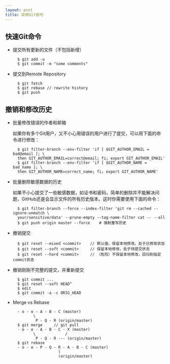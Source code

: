 ```yaml
---
layout: post
title: 实用Git技巧
---
```


快速Git命令
-------
- 提交所有更新的文件（不包括新增）
		
		$ git add -u
		$ git commit -m "some comments"

- 提交到Remote Repository

		$ git fetch
		$ git rebase // rewrite history
		$ git push

撤销和修改历史
-------
- 批量修改错误的作者和邮箱

	如果你有多个Git用户，又不小心用错误的用户进行了提交，可以用下面的命令进行修改：

		$ git filter-branch --env-filter 'if [ $GIT_AUTHOR_EMAIL = bad@email ]; \
		then GIT_AUTHOR_EMAIL=correct@email; fi; export GIT_AUTHOR_EMAIL'
		$ git filter-branch --env-filter 'if [ $GIT_AUTHOR_NAME = bad_name ]; \
		then GIT_AUTHOR_NAME=correct_name; fi; export GIT_AUTHOR_NAME'

- 批量删除敏感数据的历史

	如果不小心提交了一些敏感数据，如证书和密码，简单的删除并不能解决问题，GitHub还是会显示文件的所有历史版本。这时你需要使用下面的命令：

		$ git filter-branch --force --index-filter 'git rm --cached --ignore-unmatch \
		your/sensitive/data' --prune-empty --tag-name-filter cat -- --all
		$ git push origin master --force	# 强制重写历史

- 撤销提交

		$ git reset --mixed	<commit>	// 默认值，保留本地修改，处于已修改状态
		$ git reset --soft <commit>		// 保留本地修改，处于待提交状态
		$ git reset --hard <commit>		// （危险）不保留本地修改，回归到指定commit状态

- 撤销刚刚不完整的提交，并重新提交

		$ git commit ...
		$ git reset --soft HEAD^
		$ edit
		$ git commit -a -c ORIG_HEAD
		
- Merge vs Rebase

		- o - o - A - B - C (master)
               \
                P - Q - R (origin/master)
		$ git merge 	// git pull
		- o - o - A - B - C - X (master)
               \             /
                P - Q - R --- (origin/master)
        $ git rebase
        - o - o - P - Q - R - A - B - C (master)
                          (
                          (origin/master)